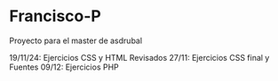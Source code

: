 # Francisco-P
Proyecto para el master de asdrubal

19/11/24: Ejercicios CSS y HTML Revisados
27/11: Ejercicios CSS final y Fuentes
09/12: Ejercicios PHP